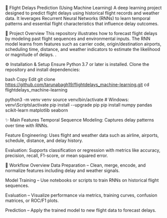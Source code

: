 🛫 Flight Delays Prediction (Using Machine Learning)
A deep learning project designed to predict flight delays using historical flight records and weather data. It leverages Recurrent Neural Networks (RNNs) to learn temporal patterns and essential flight characteristics that influence delay outcomes.

📌 Project Overview
This repository illustrates how to forecast flight delays by modeling past flight sequences and environmental inputs. The RNN model learns from features such as carrier code, origin/destination airports, scheduling time, distance, and weather indicators to estimate the likelihood or magnitude of delays.
.

⚙️ Installation & Setup
Ensure Python 3.7 or later is installed. Clone the repository and install dependencies:

bash
Copy
Edit
git clone https://github.com/tarunabagh19/flightdelays_machine-learning.git
cd flightdelays_machine-learning

python3 -m venv venv
source venv/bin/activate    # Windows: venv\Scripts\activate
pip install --upgrade pip
pip install numpy pandas scikit-learn matplotlib seaborn

✨ Main Features
Temporal Sequence Modeling: Captures delay patterns over time with RNNs.

Feature Engineering: Uses flight and weather data such as airline, airports, schedule, distance, and delay history.

Evaluation: Supports classification or regression with metrics like accuracy, precision, recall, F1-score, or mean squared error.

🧭 Workflow Overview
Data Preparation – Clean, merge, encode, and normalize features including delay and weather signals.

Model Training – Use notebooks or scripts to train RNNs on historical flight sequences.

Evaluation – Visualize performance via metrics, training curves, confusion matrices, or ROC/F1 plots.

Prediction – Apply the trained model to new flight data to forecast delays.
